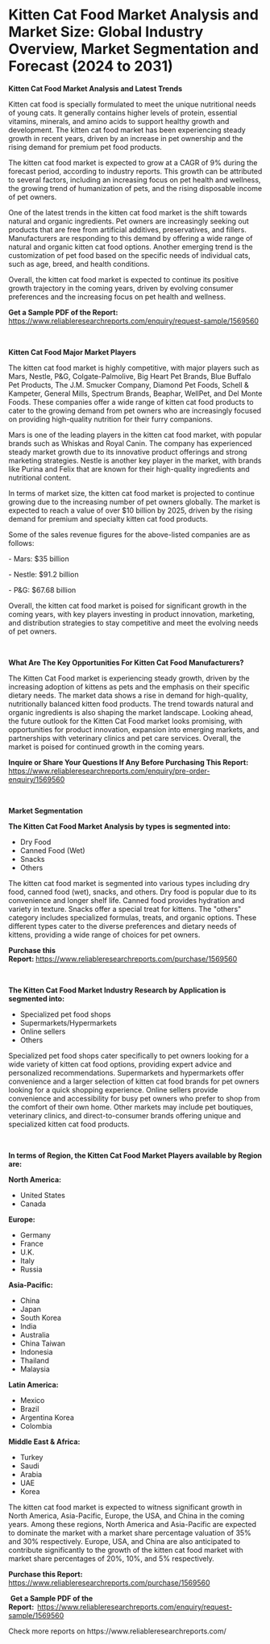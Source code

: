 <p><h1>Kitten Cat Food Market Analysis and Market Size: Global Industry Overview, Market Segmentation and Forecast (2024 to 2031)</h1></p><p><strong>Kitten Cat Food Market Analysis and Latest Trends</strong></p>
<p><p>Kitten cat food is specially formulated to meet the unique nutritional needs of young cats. It generally contains higher levels of protein, essential vitamins, minerals, and amino acids to support healthy growth and development. The kitten cat food market has been experiencing steady growth in recent years, driven by an increase in pet ownership and the rising demand for premium pet food products. </p><p>The kitten cat food market is expected to grow at a CAGR of 9% during the forecast period, according to industry reports. This growth can be attributed to several factors, including an increasing focus on pet health and wellness, the growing trend of humanization of pets, and the rising disposable income of pet owners. </p><p>One of the latest trends in the kitten cat food market is the shift towards natural and organic ingredients. Pet owners are increasingly seeking out products that are free from artificial additives, preservatives, and fillers. Manufacturers are responding to this demand by offering a wide range of natural and organic kitten cat food options. Another emerging trend is the customization of pet food based on the specific needs of individual cats, such as age, breed, and health conditions. </p><p>Overall, the kitten cat food market is expected to continue its positive growth trajectory in the coming years, driven by evolving consumer preferences and the increasing focus on pet health and wellness.</p></p>
<p><strong>Get a Sample PDF of the Report:&nbsp;</strong> <a href="https://www.reliableresearchreports.com/enquiry/request-sample/1569560">https://www.reliableresearchreports.com/enquiry/request-sample/1569560</a></p>
<p>&nbsp;</p>
<p><strong>Kitten Cat Food Major Market Players</strong></p>
<p><p>The kitten cat food market is highly competitive, with major players such as Mars, Nestle, P&G, Colgate-Palmolive, Big Heart Pet Brands, Blue Buffalo Pet Products, The J.M. Smucker Company, Diamond Pet Foods, Schell & Kampeter, General Mills, Spectrum Brands, Beaphar, WellPet, and Del Monte Foods. These companies offer a wide range of kitten cat food products to cater to the growing demand from pet owners who are increasingly focused on providing high-quality nutrition for their furry companions.</p><p>Mars is one of the leading players in the kitten cat food market, with popular brands such as Whiskas and Royal Canin. The company has experienced steady market growth due to its innovative product offerings and strong marketing strategies. Nestle is another key player in the market, with brands like Purina and Felix that are known for their high-quality ingredients and nutritional content.</p><p>In terms of market size, the kitten cat food market is projected to continue growing due to the increasing number of pet owners globally. The market is expected to reach a value of over $10 billion by 2025, driven by the rising demand for premium and specialty kitten cat food products.</p><p>Some of the sales revenue figures for the above-listed companies are as follows:</p><p>- Mars: $35 billion</p><p>- Nestle: $91.2 billion</p><p>- P&G: $67.68 billion</p><p>Overall, the kitten cat food market is poised for significant growth in the coming years, with key players investing in product innovation, marketing, and distribution strategies to stay competitive and meet the evolving needs of pet owners.</p></p>
<p>&nbsp;</p>
<p><strong>What Are The Key Opportunities For Kitten Cat Food Manufacturers?</strong></p>
<p><p>The Kitten Cat Food market is experiencing steady growth, driven by the increasing adoption of kittens as pets and the emphasis on their specific dietary needs. The market data shows a rise in demand for high-quality, nutritionally balanced kitten food products. The trend towards natural and organic ingredients is also shaping the market landscape. Looking ahead, the future outlook for the Kitten Cat Food market looks promising, with opportunities for product innovation, expansion into emerging markets, and partnerships with veterinary clinics and pet care services. Overall, the market is poised for continued growth in the coming years.</p></p>
<p><strong>Inquire or Share Your Questions If Any Before Purchasing This Report:</strong> <a href="https://www.reliableresearchreports.com/enquiry/pre-order-enquiry/1569560">https://www.reliableresearchreports.com/enquiry/pre-order-enquiry/1569560</a></p>
<p>&nbsp;</p>
<p><strong>Market Segmentation</strong></p>
<p><strong>The Kitten Cat Food Market Analysis by types is segmented into:</strong></p>
<p><ul><li>Dry Food</li><li>Canned Food (Wet)</li><li>Snacks</li><li>Others</li></ul></p>
<p><p>The kitten cat food market is segmented into various types including dry food, canned food (wet), snacks, and others. Dry food is popular due to its convenience and longer shelf life. Canned food provides hydration and variety in texture. Snacks offer a special treat for kittens. The "others" category includes specialized formulas, treats, and organic options. These different types cater to the diverse preferences and dietary needs of kittens, providing a wide range of choices for pet owners.</p></p>
<p><strong>Purchase this Report:&nbsp;</strong><a href="https://www.reliableresearchreports.com/purchase/1569560">https://www.reliableresearchreports.com/purchase/1569560</a></p>
<p>&nbsp;</p>
<p><strong>The Kitten Cat Food Market Industry Research by Application is segmented into:</strong></p>
<p><ul><li>Specialized pet food shops</li><li>Supermarkets/Hypermarkets</li><li>Online sellers</li><li>Others</li></ul></p>
<p><p>Specialized pet food shops cater specifically to pet owners looking for a wide variety of kitten cat food options, providing expert advice and personalized recommendations. Supermarkets and hypermarkets offer convenience and a larger selection of kitten cat food brands for pet owners looking for a quick shopping experience. Online sellers provide convenience and accessibility for busy pet owners who prefer to shop from the comfort of their own home. Other markets may include pet boutiques, veterinary clinics, and direct-to-consumer brands offering unique and specialized kitten cat food products.</p></p>
<p>&nbsp;</p>
<p><strong>In terms of Region, the Kitten Cat Food Market Players available by Region are:</strong></p>
<p>
    <p> <strong> North America: </strong>
        <ul>
            <li>United States</li>
            <li>Canada</li>
        </ul>
        </p> 
    <p> <strong> Europe: </strong>
        <ul>
            <li>Germany</li>
            <li>France</li>
            <li>U.K.</li>
            <li>Italy</li>
            <li>Russia</li>
        </ul>
        </p> 
    <p> <strong> Asia-Pacific: </strong>
        <ul>
            <li>China</li>
            <li>Japan</li>
            <li>South Korea</li>
            <li>India</li>
            <li>Australia</li>
            <li>China Taiwan</li>
            <li>Indonesia</li>
            <li>Thailand</li>
            <li>Malaysia</li>
        </ul>
        </p> 
    <p> <strong> Latin America: </strong>
        <ul>
            <li>Mexico</li>
            <li>Brazil</li>
            <li>Argentina Korea</li>
            <li>Colombia</li>
        </ul>
        </p> 
    <p> <strong> Middle East & Africa: </strong>
        <ul>
            <li>Turkey</li>
            <li>Saudi</li>
            <li>Arabia</li>
            <li>UAE</li>
            <li>Korea</li>
        </ul>
    </p>
    </p>
<p><p>The kitten cat food market is expected to witness significant growth in North America, Asia-Pacific, Europe, the USA, and China in the coming years. Among these regions, North America and Asia-Pacific are expected to dominate the market with a market share percentage valuation of 35% and 30% respectively. Europe, USA, and China are also anticipated to contribute significantly to the growth of the kitten cat food market with market share percentages of 20%, 10%, and 5% respectively.</p></p>
<p><strong>Purchase this Report: </strong><a href="https://www.reliableresearchreports.com/purchase/1569560">https://www.reliableresearchreports.com/purchase/1569560</a></p>
<p>&nbsp;<strong>Get a Sample PDF of the Report:&nbsp;&nbsp;</strong><a href="https://www.reliableresearchreports.com/enquiry/request-sample/1569560">https://www.reliableresearchreports.com/enquiry/request-sample/1569560</a></p>
<p><strong></strong></p>
<p>Check more reports on https://www.reliableresearchreports.com/</p>